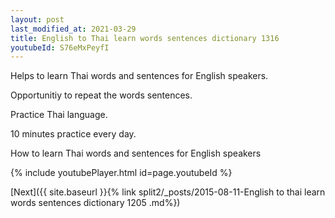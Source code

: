 ```yaml
---
layout: post
last_modified_at: 2021-03-29
title: English to Thai learn words sentences dictionary 1316 
youtubeId: S76eMxPeyfI
---
```

 
 
Helps to learn Thai words and sentences for English speakers.

Opportunitiy to repeat the words sentences. 

Practice Thai language. 
 
10 minutes practice every day. 
 
How to learn Thai words and sentences for English speakers 
 
{% include youtubePlayer.html id=page.youtubeId %}
 
 
[Next]({{ site.baseurl }}{% link  split2/_posts/2015-08-11-English to thai learn words sentences dictionary 1205 .md%})
 
